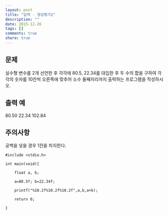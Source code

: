```yaml
---
layout: post
title: "입력 - 형성평가2"
description: ""
date: 2015-12-26
tags: []
comments: true
share: true
---
```


## 문제

실수형 변수를 2개 선언한 후 각각에 80.5, 22.34를 대입한 후 두 수의 합을 구하여 각각의 숫자를 10칸씩 오른쪽에 맞추어 소수
둘째자리까지 출력하는 프로그램을 작성하시오.

  
## 출력 예

80.50 22.34 102.84

  
## 주의사항

공백을 넣을 경우 1칸을 차지한다.

    #include <stdio.h>
    
    int main(void){
    
        float a, b;
        
        a=80.5f; b=22.34f;
        
        printf("%10.2f%10.2f%10.2f",a,b,a+b);
        
        return 0;
    
    }

